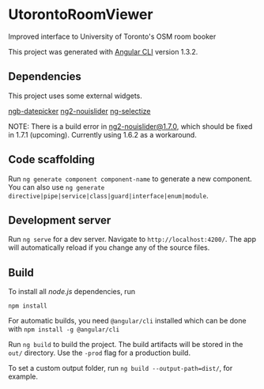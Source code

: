 # UtorontoRoomViewer

Improved interface to University of Toronto's OSM room booker

This project was generated with [Angular CLI](https://github.com/angular/angular-cli) version 1.3.2.

## Dependencies

This project uses some external widgets.

[ngb-datepicker](https://ng-bootstrap.github.io/#/components/datepicker)
[ng2-nouislider](https://www.npmjs.com/package/ng2-nouislider)
[ng-selectize](https://www.npmjs.com/package/ng-selectize)

NOTE: There is a build error in ng2-nouislider@1.7.0, which should be
fixed in 1.7.1 (upcoming). Currently using 1.6.2 as a workaround.

## Code scaffolding

Run `ng generate component component-name` to generate
a new component. You can also use `ng generate
directive|pipe|service|class|guard|interface|enum|module`.

## Development server

Run `ng serve` for a dev server. Navigate to `http://localhost:4200/`. The
app will automatically reload if you change any of the source files.

## Build

To install all _node.js_ dependencies, run

	npm install

For automatic builds, you need `@angular/cli` installed which can be
done with `npm install -g @angular/cli`

Run `ng build` to build the project. The build artifacts will be stored
in the `out/` directory. Use the `-prod` flag for a production build.

To set a custom output folder, run `ng build --output-path=dist/`, for example.
